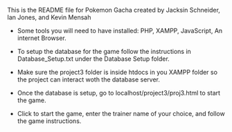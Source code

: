 This is the README file for Pokemon Gacha created by Jacksin Schneider, Ian Jones, and Kevin Mensah

- Some tools you will need to have installed: PHP, XAMPP, JavaScript, An internet Browser.

- To setup the database for the game follow the instructions in Database_Setup.txt under the Database Setup folder. 

- Make sure the project3 folder is inside htdocs in you XAMPP folder so the project can interact woth the database server.

- Once the database is setup, go to localhost/project3/proj3.html to start the game.

- Click to start the game, enter the trainer name of your choice, and follow the game instructions.